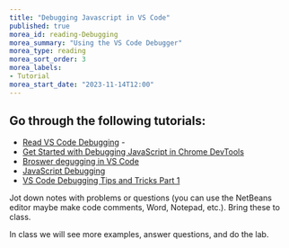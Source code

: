 ```yaml
---
title: "Debugging Javascript in VS Code"
published: true
morea_id: reading-Debugging
morea_summary: "Using the VS Code Debugger"
morea_type: reading
morea_sort_order: 3
morea_labels:
- Tutorial
morea_start_date: "2023-11-14T12:00"
---
```


## Go through the following tutorials:
 - [Read VS Code Debugging](https://code.visualstudio.com/docs/editor/debugging)
 -[](https://www.youtube.com/watch?v=2oFKNL7vYV8)
 - [Get Started with Debugging JavaScript in Chrome DevTools](https://developers.google.com/web/tools/chrome-devtools/javascript/)
 - [Broswer degugging in VS Code](https://code.visualstudio.com/docs/nodejs/browser-debugging#:~:text=The%20simplest%20way%20to%20debug,it%20to%20open%20the%20page.)
 - [JavaScript Debugging](https://www.w3schools.com/js/js_debugging.asp)
 - [VS Code Debugging Tips and Tricks Part 1](https://channel9.msdn.com/Shows/Visual-Studio-Toolbox/Debugging-Tips-and-Tricks-Part-1?MC=Vstudio&MC=Testing&MC=.NET&MC=MobileDev&MC=CSHARP)


Jot down notes with problems or questions (you can use the NetBeans editor maybe make code comments, Word, Notepad, etc.). Bring these to class.

In class we will see more examples, answer questions, and do the lab. 